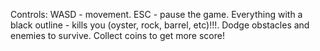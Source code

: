 Controls:
WASD - movement.
ESC - pause the game.
Everything with a black outline - kills you (oyster, rock, barrel, etc)!!!. Dodge obstacles and enemies to survive. Collect coins to get more score!
